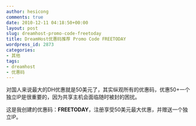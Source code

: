 ```yaml
---
author: hesicong
comments: true
date: 2010-12-11 04:18:50+00:00
layout: post
slug: dreamhost-promo-code-freetoday
title: DreamHost优惠码推荐 Promo Code FREETODAY
wordpress_id: 2873
categories:
- 其他
tags:
- dreamhost
- 优惠码
---
```


对国人来说最大的DH优惠就是50美元了，其实纵观所有的优惠码，优惠50+一个独立IP是很重要的，因为共享主机会面临随时被封的困扰。

这是我创建的优惠码：**FREETODAY**，注册享受50美元最大优惠，并赠送一个独立IP。
